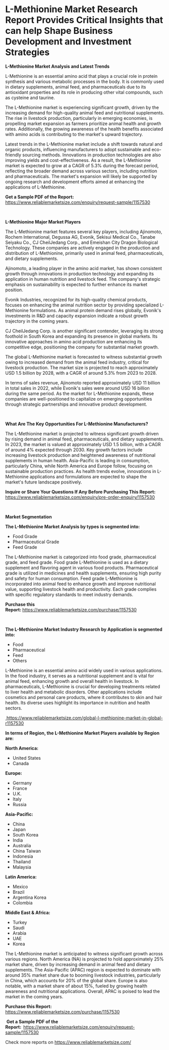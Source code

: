 <p><h1>L-Methionine Market Research Report Provides Critical Insights that can help Shape Business Development and Investment Strategies</h1></p><p><strong>L-Methionine Market Analysis and Latest Trends</strong></p>
<p><p>L-Methionine is an essential amino acid that plays a crucial role in protein synthesis and various metabolic processes in the body. It is commonly used in dietary supplements, animal feed, and pharmaceuticals due to its antioxidant properties and its role in producing other vital compounds, such as cysteine and taurine.</p><p>The L-Methionine market is experiencing significant growth, driven by the increasing demand for high-quality animal feed and nutritional supplements. The rise in livestock production, particularly in emerging economies, is propelling market expansion as farmers prioritize animal health and growth rates. Additionally, the growing awareness of the health benefits associated with amino acids is contributing to the market's upward trajectory.</p><p>Latest trends in the L-Methionine market include a shift towards natural and organic products, influencing manufacturers to adopt sustainable and eco-friendly sourcing methods. Innovations in production technologies are also improving yields and cost-effectiveness. As a result, the L-Methionine market is expected to grow at a CAGR of 5.3% during the forecast period, reflecting the broader demand across various sectors, including nutrition and pharmaceuticals. The market's expansion will likely be supported by ongoing research and development efforts aimed at enhancing the applications of L-Methionine.</p></p>
<p><strong>Get a Sample PDF of the Report:&nbsp;</strong> <a href="https://www.reliablemarketsize.com/enquiry/request-sample/1157530?utm_campaign=2944&utm_medium=2&utm_source=Github&utm_content=ia&utm_term=21032025&utm_id=l-methionine">https://www.reliablemarketsize.com/enquiry/request-sample/1157530</a></p>
<p>&nbsp;</p>
<p><strong>L-Methionine Major Market Players</strong></p>
<p><p>The L-Methionine market features several key players, including Ajinomoto, Rochem International, Degussa AG, Evonik, Sekisui Medical Co., Tanabe Seiyaku Co., CJ CheilJedang Corp., and Emeishan City Dragon Biological Technology. These companies are actively engaged in the production and distribution of L-Methionine, primarily used in animal feed, pharmaceuticals, and dietary supplements.</p><p>Ajinomoto, a leading player in the amino acid market, has shown consistent growth through innovations in production technology and expanding its application in human nutrition and livestock feed. The company's strategic emphasis on sustainability is expected to further enhance its market position.</p><p>Evonik Industries, recognized for its high-quality chemical products, focuses on enhancing the animal nutrition sector by providing specialized L-Methionine formulations. As animal protein demand rises globally, Evonik's investments in R&D and capacity expansion indicate a robust growth trajectory in the coming years.</p><p>CJ CheilJedang Corp. is another significant contender, leveraging its strong foothold in South Korea and expanding its presence in global markets. Its innovative approaches in amino acid production are enhancing its competitive edge, positioning the company for substantial market growth.</p><p>The global L-Methionine market is forecasted to witness substantial growth owing to increased demand from the animal feed industry, critical for livestock production. The market size is projected to reach approximately USD 1.5 billion by 2028, with a CAGR of around 5.3% from 2023 to 2028.</p><p>In terms of sales revenue, Ajinomoto reported approximately USD 11 billion in total sales in 2022, while Evonik's sales were around USD 16 billion during the same period. As the market for L-Methionine expands, these companies are well-positioned to capitalize on emerging opportunities through strategic partnerships and innovative product development.</p></p>
<p>&nbsp;</p>
<p><strong>What Are The Key Opportunities For L-Methionine Manufacturers?</strong></p>
<p><p>The L-Methionine market is projected to witness significant growth driven by rising demand in animal feed, pharmaceuticals, and dietary supplements. In 2023, the market is valued at approximately USD 1.5 billion, with a CAGR of around 4% expected through 2030. Key growth factors include increasing livestock production and heightened awareness of nutritional supplements in human health. Asia-Pacific is leading in consumption, particularly China, while North America and Europe follow, focusing on sustainable production practices. As health trends evolve, innovations in L-Methionine applications and formulations are expected to shape the market's future landscape positively.</p></p>
<p><strong>Inquire or Share Your Questions If Any Before Purchasing This Report:</strong> <a href="https://www.reliablemarketsize.com/enquiry/pre-order-enquiry/1157530?utm_campaign=2944&utm_medium=2&utm_source=Github&utm_content=ia&utm_term=21032025&utm_id=l-methionine">https://www.reliablemarketsize.com/enquiry/pre-order-enquiry/1157530</a></p>
<p>&nbsp;</p>
<p><strong>Market Segmentation</strong></p>
<p><strong>The L-Methionine Market Analysis by types is segmented into:</strong></p>
<p><ul><li>Food Grade</li><li>Pharmaceutical Grade</li><li>Feed Grade</li></ul></p>
<p><p>The L-Methionine market is categorized into food grade, pharmaceutical grade, and feed grade. Food grade L-Methionine is used as a dietary supplement and flavoring agent in various food products. Pharmaceutical grade is utilized in medicines and health supplements, ensuring high purity and safety for human consumption. Feed grade L-Methionine is incorporated into animal feed to enhance growth and improve nutritional value, supporting livestock health and productivity. Each grade complies with specific regulatory standards to meet industry demands.</p></p>
<p><strong>Purchase this Report:&nbsp;</strong><a href="https://www.reliablemarketsize.com/purchase/1157530?utm_campaign=2944&utm_medium=2&utm_source=Github&utm_content=ia&utm_term=21032025&utm_id=l-methionine">https://www.reliablemarketsize.com/purchase/1157530</a></p>
<p>&nbsp;</p>
<p><strong>The L-Methionine Market Industry Research by Application is segmented into:</strong></p>
<p><ul><li>Food</li><li>Pharmaceutical</li><li>Feed</li><li>Others</li></ul></p>
<p><p>L-Methionine is an essential amino acid widely used in various applications. In the food industry, it serves as a nutritional supplement and is vital for animal feed, enhancing growth and overall health in livestock. In pharmaceuticals, L-Methionine is crucial for developing treatments related to liver health and metabolic disorders. Other applications include cosmetics and personal care products, where it contributes to skin and hair health. Its diverse uses highlight its importance in nutrition and health sectors.</p></p>
<p><a href="https://www.reliablemarketsize.com/global-l-methionine-market-in-global-r1157530?utm_campaign=2944&utm_medium=2&utm_source=Github&utm_content=ia&utm_term=21032025&utm_id=l-methionine">&nbsp;https://www.reliablemarketsize.com/global-l-methionine-market-in-global-r1157530</a></p>
<p><strong>In terms of Region, the L-Methionine Market Players available by Region are:</strong></p>
<p>
    <p> <strong> North America: </strong>
        <ul>
            <li>United States</li>
            <li>Canada</li>
        </ul>
        </p> 
    <p> <strong> Europe: </strong>
        <ul>
            <li>Germany</li>
            <li>France</li>
            <li>U.K.</li>
            <li>Italy</li>
            <li>Russia</li>
        </ul>
        </p> 
    <p> <strong> Asia-Pacific: </strong>
        <ul>
            <li>China</li>
            <li>Japan</li>
            <li>South Korea</li>
            <li>India</li>
            <li>Australia</li>
            <li>China Taiwan</li>
            <li>Indonesia</li>
            <li>Thailand</li>
            <li>Malaysia</li>
        </ul>
        </p> 
    <p> <strong> Latin America: </strong>
        <ul>
            <li>Mexico</li>
            <li>Brazil</li>
            <li>Argentina Korea</li>
            <li>Colombia</li>
        </ul>
        </p> 
    <p> <strong> Middle East & Africa: </strong>
        <ul>
            <li>Turkey</li>
            <li>Saudi</li>
            <li>Arabia</li>
            <li>UAE</li>
            <li>Korea</li>
        </ul>
    </p>
    </p>
<p><p>The L-Methionine market is anticipated to witness significant growth across various regions. North America (NA) is projected to hold approximately 25% market share, driven by increasing demand in animal feed and dietary supplements. The Asia-Pacific (APAC) region is expected to dominate with around 35% market share due to booming livestock industries, particularly in China, which accounts for 20% of the global share. Europe is also notable, with a market share of about 15%, fueled by growing health awareness and nutritional applications. Overall, APAC is poised to lead the market in the coming years.</p></p>
<p><strong>Purchase this Report: </strong><a href="https://www.reliablemarketsize.com/purchase/1157530?utm_campaign=2944&utm_medium=2&utm_source=Github&utm_content=ia&utm_term=21032025&utm_id=l-methionine">https://www.reliablemarketsize.com/purchase/1157530</a></p>
<p>&nbsp;<strong>Get a Sample PDF of the Report:&nbsp;&nbsp;</strong><a href="https://www.reliablemarketsize.com/enquiry/request-sample/1157530?utm_campaign=2944&utm_medium=2&utm_source=Github&utm_content=ia&utm_term=21032025&utm_id=l-methionine">https://www.reliablemarketsize.com/enquiry/request-sample/1157530</a></p>
<p><strong></strong></p>
<p>Check more reports on <a href="https://www.reliablemarketsize.com/?utm_campaign=2944&utm_medium=2&utm_source=Github&utm_content=ia&utm_term=21032025&utm_id=l-methionine">https://www.reliablemarketsize.com/</a></p>